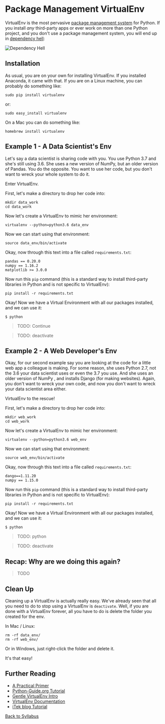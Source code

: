 # Package Management VirtualEnv

VirtualEnv is the most pervasive [package management system](https://en.wikipedia.org/wiki/Package_manager) for Python. If you install *any* third-party apps or ever work on more than one Python project, and you don't use a package management system, you will end up in [dependency hell](https://en.wikipedia.org/wiki/Dependency_hell):

![Dependency Hell](https://imgs.xkcd.com/comics/python_environment.png)


## Installation

As usual, you are on your own for installing VirtualEnv. If you installed Anaconda, it came with that. If you are on a Linux machine, you can probably do something like:

    sudo pip install virtualenv

or:

    sudo easy_install virtualenv

On a Mac you can do something like:

    homebrew install virtualenv


## Example 1 - A Data Scientist's Env

Let's say a data scientist is sharing code with you. You use Python 3.7 and she's still using 3.6. She uses a new version of NumPy, but an older version of Pandas. You do the opposite. You want to use her code, but you don't want to wreck your whole system to do it.

Enter VirtualEnv.

First, let's make a directory to drop her code into:

    mkdir data_work
    cd data_work

Now let's create a VirtualEnv to mimic her environment:

    virtualenv --python=python3.6 data_env

Now we can start using that environment:

    source data_env/bin/activate

Okay, now through this text into a file called `requirements.txt`:

    pandas == 0.20.0
    numpy == 1.16.2
    matplotlib >= 3.0.0

Now run this `pip` command (this is a standard way to install third-party libraries in Python and is not specific to VirtualEnv):

    pip install -r requirements.txt

Okay! Now we have a Virtual Environment with all our packages installed, and we can use it:

    $ python

> TODO: Continue

> TODO: deactivate


## Example 2 - A Web Developer's Env

Okay, for our second example say you are looking at the code for a little web app a colleague is making. For some reason, she uses Python 2.7, not the 3.6 your data scientist uses or even the 3.7 you use. And she uses an older version of NumPy , and installs Django (for making websites). Again, you don't want to wreck your own code, and now you don't want to wreck your data scientist area either.

VirtualEnv to the rescue!

First, let's make a directory to drop her code into:

    mkdir web_work
    cd web_work

Now let's create a VirtualEnv to mimic her environment:

    virtualenv --python=python3.6 web_env

Now we can start using that environment:

    source web_env/bin/activate

Okay, now through this text into a file called `requirements.txt`:

    dango==1.11.20
    numpy == 1.15.0

Now run this `pip` command (this is a standard way to install third-party libraries in Python and is not specific to VirtualEnv):

    pip install -r requirements.txt

Okay! Now we have a Virtual Environment with all our packages installed, and we can use it:

    $ python

> TODO: python

> TODO: deactivate

## Recap: Why are we doing this again?

> TODO


## Clean Up

Cleaning up a VirtualEnv is actually really easy. We've already seen that all you need to do to stop using a VirtualEnv is `deactivate`. Well, if you are done with a VirtualEnv forever, all you have to do is delete the folder you created for the env.

In Mac / Linux:

    rm -rf data_env/
    rm -rf web_env/

Or in Windows, just right-click the folder and delete it.

It's that easy!


## Further Reading

* [A Practical Primer](https://web.archive.org/web/20160404222648/https://iamzed.com/2009/05/07/a-primer-on-virtualenv/)
* [Python-Guide.org Tutorial](https://docs.python-guide.org/dev/virtualenvs/)
* [Gentle VirtualEnv Intro](http://docs.python-guide.org/en/latest/dev/virtualenvs/)
* [VirtualEnv Documentation](https://virtualenv.pypa.io/en/stable/)
* [iTek blog Tutorial](https://itekblog.com/virtualenv-tutorial/)

[Back to Syllabus](../../README.md)

